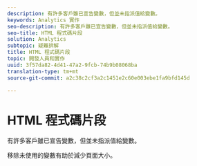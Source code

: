 ```yaml
---
description: 有許多客戶雖已宣告變數，但並未指派值給變數。
keywords: Analytics 實作
seo-description: 有許多客戶雖已宣告變數，但並未指派值給變數。
seo-title: HTML 程式碼片段
solution: Analytics
subtopic: 疑難排解
title: HTML 程式碼片段
topic: 開發人員和實作
uuid: 3f57da82-4d41-47a2-9fcb-74b9b08068ba
translation-type: tm+mt
source-git-commit: a2c38c2cf3a2c1451e2c60e003ebe1fa9bfd145d

---
```



# HTML 程式碼片段

有許多客戶雖已宣告變數，但並未指派值給變數。

移除未使用的變數有助於減少頁面大小。
